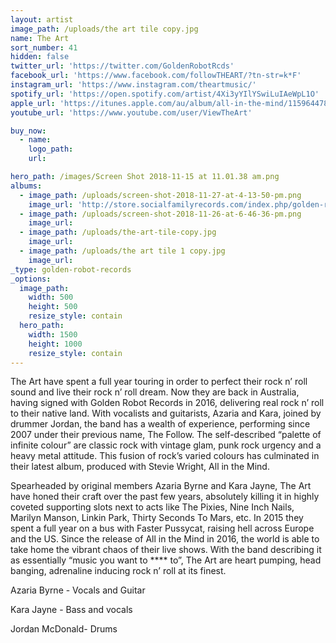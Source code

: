 ```yaml
---
layout: artist
image_path: /uploads/the art tile copy.jpg
name: The Art
sort_number: 41
hidden: false
twitter_url: 'https://twitter.com/GoldenRobotRcds'
facebook_url: 'https://www.facebook.com/followTHEART/?tn-str=k*F'
instagram_url: 'https://www.instagram.com/theartmusic/'
spotify_url: 'https://open.spotify.com/artist/4Xi3yYIlYSwiLuIAeWpL1O'
apple_url: 'https://itunes.apple.com/au/album/all-in-the-mind/1159644782'
youtube_url: 'https://www.youtube.com/user/ViewTheArt'

buy_now:
  - name: 
    logo_path: 
    url: 

hero_path: /images/Screen Shot 2018-11-15 at 11.01.38 am.png
albums:
  - image_path: /uploads/screen-shot-2018-11-27-at-4-13-50-pm.png
    image_url: 'http://store.socialfamilyrecords.com/index.php/golden-robot-records/the-art-all-in-the-mind-cd-signed.html'
  - image_path: /uploads/screen-shot-2018-11-26-at-6-46-36-pm.png
    image_url:
  - image_path: /uploads/the-art-tile-copy.jpg
    image_url:
  - image_path: /uploads/the art tile 1 copy.jpg
    image_url:
_type: golden-robot-records
_options:
  image_path:
    width: 500
    height: 500
    resize_style: contain
  hero_path:
    width: 1500
    height: 1000
    resize_style: contain
---
```


The Art have spent a full year touring in order to perfect their rock n’ roll sound and live their rock n’ roll dream. Now they are back in Australia, having signed with Golden Robot Records in 2016, delivering real rock n’ roll to their native land. With vocalists and guitarists, Azaria and Kara, joined by drummer Jordan, the band has a wealth of experience, performing since 2007 under their previous name, The Follow. The self-described “palette of infinite colour” are classic rock with vintage glam, punk rock urgency and a heavy metal attitude. This fusion of rock’s varied colours has culminated in their latest album, produced with Stevie Wright, All in the Mind.

Spearheaded by original members Azaria Byrne and Kara Jayne, The Art have honed their craft over the past few years, absolutely killing it in highly coveted supporting slots next to acts like The Pixies, Nine Inch Nails, Marilyn Manson, Linkin Park, Thirty Seconds To Mars, etc. In 2015 they spent a full year on a bus with Faster Pussycat, raising hell across Europe and the US. Since the release of All in the Mind in 2016, the world is able to take home the vibrant chaos of their live shows. With the band describing it as essentially “music you want to \*\*\*\* to”, The Art are heart pumping, head banging, adrenaline inducing rock n’ roll at its finest.

Azaria Byrne - Vocals and Guitar

Kara Jayne - Bass and vocals

Jordan McDonald- Drums
